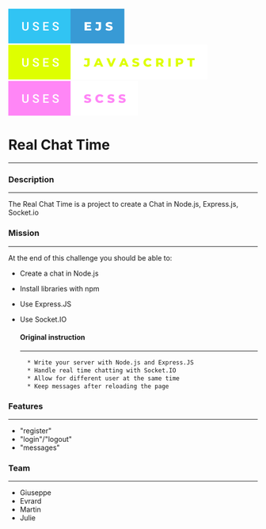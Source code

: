 ![Preview](assets/img/uses-ejs(1).svg) ![JS](assets/img/uses-javascript(1).svg) ![SCSS](assets/img/uses-scss(1).svg)
# Real Chat Time
----------------
### Description
---------------
The Real Chat Time is a project to create a Chat in Node.js, Express.js, Socket.io

### Mission
-----------
At the end of this challenge you should be able to:

* Create a chat in Node.js
* Install libraries with npm
* Use Express.JS
* Use Socket.IO

    #### Original instruction
    -------------------------
        * Write your server with Node.js and Express.JS
        * Handle real time chatting with Socket.IO
        * Allow for different user at the same time
        * Keep messages after reloading the page

### Features
------------
* "register"
* "login"/"logout"
* "messages"

### Team
--------
* Giuseppe
* Evrard
* Martin
* Julie
